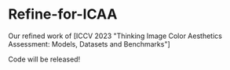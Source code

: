 # Refine-for-ICAA
Our refined work of [ICCV 2023 "Thinking Image Color Aesthetics Assessment: Models, Datasets and Benchmarks"]

Code will be released!
